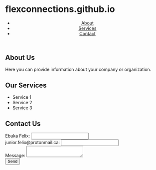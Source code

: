 # flexconnections.github.io
<!DOCTYPE html>
<html>
  <head>
    <title>My Information Website</title>
    <link rel="stylesheet" type="text/css" href="styles.css">
  </head>
  <body>
    <header>
      <nav>
        <ul>
          <li><a href="#about">About</a></li>
          <li><a href="#services">Services</a></li>
          <li><a href="#contact">Contact</a></li>
        </ul>
      </nav>
    </header>
    <main>
      <section id="about">
        <h1>About Us</h1>
        <p>Here you can provide information about your company or organization.</p>
      </section>
      <section id="services">
        <h1>Our Services</h1>
        <ul>
          <li>Service 1</li>
          <li>Service 2</li>
          <li>Service 3</li>
        </ul>
      </section>
      <section id="contact">
        <h1>Contact Us</h1>
        <form>
          <label for="name">Ebuka Felix:</label>
          <input type="text" id="name" name="name"><br>
          <label for="email">junior.felix@protonmail.ca:</label>
          <input type="email" id="email" name="email"><br>
          <label for="message">Message:</label>
          <textarea id="message" name="message"></textarea><br>
          <input type="submit" value="Send">
        </form>
      </section>
    </main>
  </body>
</html>
